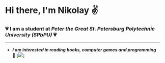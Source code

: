 # Hi there, I'm Nikolay :v:
### :heartpulse: I am a student at *Peter the Great St. Petersburg Polytechnic University (SPbPU)* :heartpulse:
____
 + ***I am interested in reading books, computer games and programming*** :runner:
[![]([https://ru.pinterest.com/pin/116530709096071044/](https://media.giphy.com/media/BK5q771QamPcs/giphy.gif)https://media.giphy.com/media/BK5q771QamPcs/giphy.gif)]
